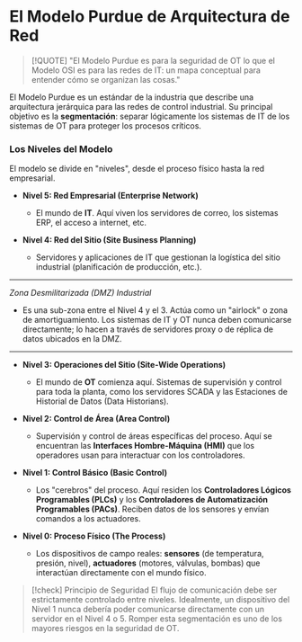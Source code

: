 # El Modelo Purdue de Arquitectura de Red

> [!QUOTE] "El Modelo Purdue es para la seguridad de OT lo que el Modelo OSI es para las redes de IT: un mapa conceptual para entender cómo se organizan las cosas."

El Modelo Purdue es un estándar de la industria que describe una arquitectura jerárquica para las redes de control industrial. Su principal objetivo es la **segmentación**: separar lógicamente los sistemas de IT de los sistemas de OT para proteger los procesos críticos.

### Los Niveles del Modelo

El modelo se divide en "niveles", desde el proceso físico hasta la red empresarial.

-   **Nivel 5: Red Empresarial (Enterprise Network)**
    -   El mundo de **IT**. Aquí viven los servidores de correo, los sistemas ERP, el acceso a internet, etc.

-   **Nivel 4: Red del Sitio (Site Business Planning)**
    -   Servidores y aplicaciones de IT que gestionan la logística del sitio industrial (planificación de producción, etc.).

---
*Zona Desmilitarizada (DMZ) Industrial*
-   Es una sub-zona entre el Nivel 4 y el 3. Actúa como un "airlock" o zona de amortiguamiento. Los sistemas de IT y OT nunca deben comunicarse directamente; lo hacen a través de servidores proxy o de réplica de datos ubicados en la DMZ.
---

-   **Nivel 3: Operaciones del Sitio (Site-Wide Operations)**
    -   El mundo de **OT** comienza aquí. Sistemas de supervisión y control para toda la planta, como los servidores SCADA y las Estaciones de Historial de Datos (Data Historians).

-   **Nivel 2: Control de Área (Area Control)**
    -   Supervisión y control de áreas específicas del proceso. Aquí se encuentran las **Interfaces Hombre-Máquina (HMI)** que los operadores usan para interactuar con los controladores.

-   **Nivel 1: Control Básico (Basic Control)**
    -   Los "cerebros" del proceso. Aquí residen los **Controladores Lógicos Programables (PLCs)** y los **Controladores de Automatización Programables (PACs)**. Reciben datos de los sensores y envían comandos a los actuadores.

-   **Nivel 0: Proceso Físico (The Process)**
    -   Los dispositivos de campo reales: **sensores** (de temperatura, presión, nivel), **actuadores** (motores, válvulas, bombas) que interactúan directamente con el mundo físico.

> [!check] Principio de Seguridad
> El flujo de comunicación debe ser estrictamente controlado entre niveles. Idealmente, un dispositivo del Nivel 1 nunca debería poder comunicarse directamente con un servidor en el Nivel 4 o 5. Romper esta segmentación es uno de los mayores riesgos en la seguridad de OT.
